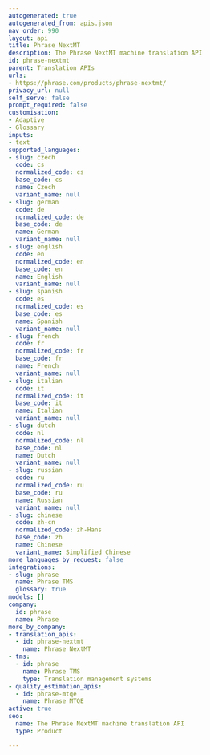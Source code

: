 ```yaml
---
autogenerated: true
autogenerated_from: apis.json
nav_order: 990
layout: api
title: Phrase NextMT
description: The Phrase NextMT machine translation API
id: phrase-nextmt
parent: Translation APIs
urls:
- https://phrase.com/products/phrase-nextmt/
privacy_url: null
self_serve: false
prompt_required: false
customisation:
- Adaptive
- Glossary
inputs:
- text
supported_languages:
- slug: czech
  code: cs
  normalized_code: cs
  base_code: cs
  name: Czech
  variant_name: null
- slug: german
  code: de
  normalized_code: de
  base_code: de
  name: German
  variant_name: null
- slug: english
  code: en
  normalized_code: en
  base_code: en
  name: English
  variant_name: null
- slug: spanish
  code: es
  normalized_code: es
  base_code: es
  name: Spanish
  variant_name: null
- slug: french
  code: fr
  normalized_code: fr
  base_code: fr
  name: French
  variant_name: null
- slug: italian
  code: it
  normalized_code: it
  base_code: it
  name: Italian
  variant_name: null
- slug: dutch
  code: nl
  normalized_code: nl
  base_code: nl
  name: Dutch
  variant_name: null
- slug: russian
  code: ru
  normalized_code: ru
  base_code: ru
  name: Russian
  variant_name: null
- slug: chinese
  code: zh-cn
  normalized_code: zh-Hans
  base_code: zh
  name: Chinese
  variant_name: Simplified Chinese
more_languages_by_request: false
integrations:
- slug: phrase
  name: Phrase TMS
  glossary: true
models: []
company:
  id: phrase
  name: Phrase
more_by_company:
- translation_apis:
  - id: phrase-nextmt
    name: Phrase NextMT
- tms:
  - id: phrase
    name: Phrase TMS
    type: Translation management systems
- quality_estimation_apis:
  - id: phrase-mtqe
    name: Phrase MTQE
active: true
seo:
  name: The Phrase NextMT machine translation API
  type: Product

---
```


